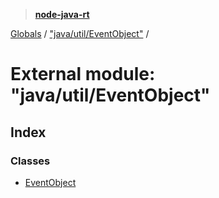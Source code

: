 > **[node-java-rt](../README.md)**

[Globals](../README.md) / ["java/util/EventObject"](_java_util_eventobject_.md) /

# External module: "java/util/EventObject"

## Index

### Classes

* [EventObject](../classes/_java_util_eventobject_.eventobject.md)
